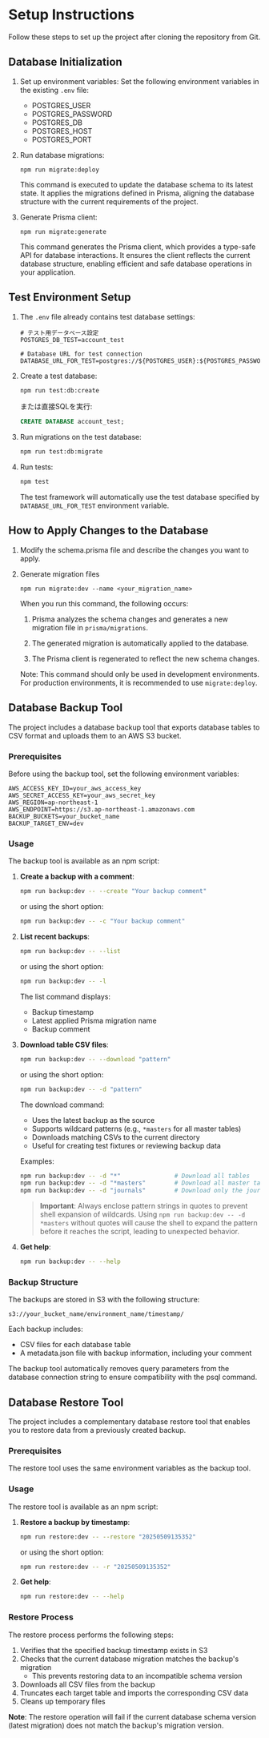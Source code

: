 # Setup Instructions

Follow these steps to set up the project after cloning the repository from Git.

## Database Initialization

1. Set up environment variables:
   Set the following environment variables in the existing `.env` file:

   - POSTGRES_USER
   - POSTGRES_PASSWORD
   - POSTGRES_DB
   - POSTGRES_HOST
   - POSTGRES_PORT

2. Run database migrations:

   ```
   npm run migrate:deploy
   ```

   This command is executed to update the database schema to its latest state. It applies the migrations defined in Prisma, aligning the database structure with the current requirements of the project.

3. Generate Prisma client:

   ```
   npm run migrate:generate
   ```

   This command generates the Prisma client, which provides a type-safe API for database interactions. It ensures the client reflects the current database structure, enabling efficient and safe database operations in your application.

## Test Environment Setup

1. The `.env` file already contains test database settings:

   ```
   # テスト用データベース設定
   POSTGRES_DB_TEST=account_test

   # Database URL for test connection
   DATABASE_URL_FOR_TEST=postgres://${POSTGRES_USER}:${POSTGRES_PASSWORD}@${POSTGRES_HOST}:${POSTGRES_PORT}/${POSTGRES_DB_TEST}
   ```

2. Create a test database:

   ```bash
   npm run test:db:create
   ```

   または直接SQLを実行:

   ```sql
   CREATE DATABASE account_test;
   ```

3. Run migrations on the test database:

   ```bash
   npm run test:db:migrate
   ```

4. Run tests:

   ```bash
   npm test
   ```

   The test framework will automatically use the test database specified by `DATABASE_URL_FOR_TEST` environment variable.

## How to Apply Changes to the Database

1. Modify the schema.prisma file and describe the changes you want to apply.

2. Generate migration files

   ```
   npm run migrate:dev --name <your_migration_name>
   ```

   When you run this command, the following occurs:

   1. Prisma analyzes the schema changes and generates a new migration file in `prisma/migrations`.

   2. The generated migration is automatically applied to the database.

   3. The Prisma client is regenerated to reflect the new schema changes.

   Note: This command should only be used in development environments. For production environments, it is recommended to use `migrate:deploy`.

## Database Backup Tool

The project includes a database backup tool that exports database tables to CSV format and uploads them to an AWS S3 bucket.

### Prerequisites

Before using the backup tool, set the following environment variables:

```
AWS_ACCESS_KEY_ID=your_aws_access_key
AWS_SECRET_ACCESS_KEY=your_aws_secret_key
AWS_REGION=ap-northeast-1
AWS_ENDPOINT=https://s3.ap-northeast-1.amazonaws.com
BACKUP_BUCKETS=your_bucket_name
BACKUP_TARGET_ENV=dev
```

### Usage

The backup tool is available as an npm script:

1. **Create a backup with a comment**:

   ```bash
   npm run backup:dev -- --create "Your backup comment"
   ```

   or using the short option:

   ```bash
   npm run backup:dev -- -c "Your backup comment"
   ```

2. **List recent backups**:

   ```bash
   npm run backup:dev -- --list
   ```

   or using the short option:

   ```bash
   npm run backup:dev -- -l
   ```

   The list command displays:

   - Backup timestamp
   - Latest applied Prisma migration name
   - Backup comment

3. **Download table CSV files**:

   ```bash
   npm run backup:dev -- --download "pattern"
   ```

   or using the short option:

   ```bash
   npm run backup:dev -- -d "pattern"
   ```

   The download command:

   - Uses the latest backup as the source
   - Supports wildcard patterns (e.g., `*masters` for all master tables)
   - Downloads matching CSVs to the current directory
   - Useful for creating test fixtures or reviewing backup data

   Examples:

   ```bash
   npm run backup:dev -- -d "*"               # Download all tables
   npm run backup:dev -- -d "*masters"        # Download all master tables
   npm run backup:dev -- -d "journals"        # Download only the journals table
   ```

   > **Important**: Always enclose pattern strings in quotes to prevent shell expansion of wildcards.
   > Using `npm run backup:dev -- -d *masters` without quotes will cause the shell to expand the pattern
   > before it reaches the script, leading to unexpected behavior.

4. **Get help**:

   ```bash
   npm run backup:dev -- --help
   ```

### Backup Structure

The backups are stored in S3 with the following structure:

```
s3://your_bucket_name/environment_name/timestamp/
```

Each backup includes:

- CSV files for each database table
- A metadata.json file with backup information, including your comment

The backup tool automatically removes query parameters from the database connection string to ensure compatibility with the psql command.

## Database Restore Tool

The project includes a complementary database restore tool that enables you to restore data from a previously created backup.

### Prerequisites

The restore tool uses the same environment variables as the backup tool.

### Usage

The restore tool is available as an npm script:

1. **Restore a backup by timestamp**:

   ```bash
   npm run restore:dev -- --restore "20250509135352"
   ```

   or using the short option:

   ```bash
   npm run restore:dev -- -r "20250509135352"
   ```

2. **Get help**:

   ```bash
   npm run restore:dev -- --help
   ```

### Restore Process

The restore process performs the following steps:

1. Verifies that the specified backup timestamp exists in S3
2. Checks that the current database migration matches the backup's migration
   - This prevents restoring data to an incompatible schema version
3. Downloads all CSV files from the backup
4. Truncates each target table and imports the corresponding CSV data
5. Cleans up temporary files

**Note**: The restore operation will fail if the current database schema version (latest migration) does not match the backup's migration version.
